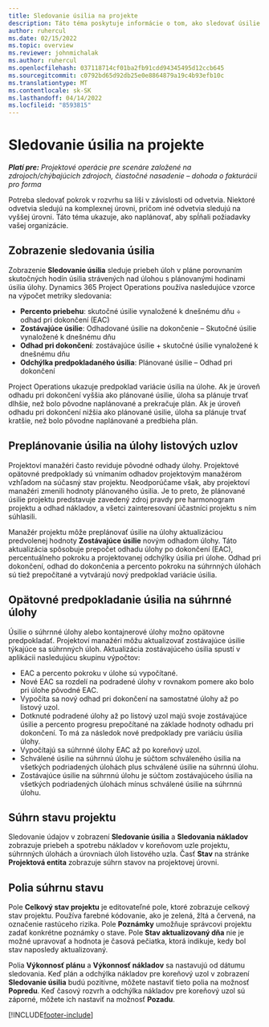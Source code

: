 ```yaml
---
title: Sledovanie úsilia na projekte
description: Táto téma poskytuje informácie o tom, ako sledovať úsilie na projekte a priebeh prác.
author: ruhercul
ms.date: 02/15/2022
ms.topic: overview
ms.reviewer: johnmichalak
ms.author: ruhercul
ms.openlocfilehash: 037118714cf01ba2fb91cdd94345495d12ccb645
ms.sourcegitcommit: c0792bd65d92db25e0e8864879a19c4b93efb10c
ms.translationtype: MT
ms.contentlocale: sk-SK
ms.lasthandoff: 04/14/2022
ms.locfileid: "8593815"
---
```

# <a name="project-effort-tracking"></a>Sledovanie úsilia na projekte

_**Platí pre:** Projektové operácie pre scenáre založené na zdrojoch/chýbajúcich zdrojoch, čiastočné nasadenie – dohoda o fakturácii pro forma_

Potreba sledovať pokrok v rozvrhu sa líši v závislosti od odvetvia. Niektoré odvetvia sledujú na komplexnej úrovni, pričom iné odvetvia sledujú na vyššej úrovni. Táto téma ukazuje, ako naplánovať, aby spĺňali požiadavky vašej organizácie.

## <a name="effort-tracking-view"></a>Zobrazenie sledovania úsilia

Zobrazenie **Sledovanie úsilia** sleduje priebeh úloh v pláne porovnaním skutočných hodín úsilia strávených nad úlohou s plánovanými hodinami úsilia úlohy. Dynamics 365 Project Operations používa nasledujúce vzorce na výpočet metriky sledovania:

- **Percento priebehu**: skutočné úsilie vynaložené k dnešnému dňu ÷ odhad pri dokončení (EAC) 
- **Zostávajúce úsilie**: Odhadované úsilie na dokončenie – Skutočné úsilie vynaložené k dnešnému dňu 
- **Odhad pri dokončení**: zostávajúce úsilie + skutočné úsilie vynaložené k dnešnému dňu 
- **Odchýlka predpokladaného úsilia**: Plánované úsilie – Odhad pri dokončení

Project Operations ukazuje predpoklad variácie úsilia na úlohe. Ak je úroveň odhadu pri dokončení vyššia ako plánované úsilie, úloha sa plánuje trvať dlhšie, než bolo pôvodne naplánované a prekračuje plán. Ak je úroveň odhadu pri dokončení nižšia ako plánované úsilie, úloha sa plánuje trvať kratšie, než bolo pôvodne naplánované a predbieha plán.

## <a name="reprojecting-effort-on-leaf-node-tasks"></a>Preplánovanie úsilia na úlohy listových uzlov

Projektoví manažéri často reviduje pôvodné odhady úlohy. Projektové opätovné predpoklady sú vnímaním odhadov projektovým manažérom vzhľadom na súčasný stav projektu. Neodporúčame však, aby projektoví manažéri zmenili hodnoty plánovaného úsilia. Je to preto, že plánované úsilie projektu predstavuje zavedený zdroj pravdy pre harmonogram projektu a odhad nákladov, a všetci zainteresovaní účastníci projektu s ním súhlasili.

Manažér projektu môže preplánovať úsilie na úlohy aktualizáciou predvolenej hodnoty **Zostávajúce úsilie** novým odhadom úlohy. Táto aktualizácia spôsobuje prepočet odhadu úlohy po dokončení (EAC), percentuálneho pokroku a projektovanej odchýlky úsilia pri úlohe. Odhad pri dokončení, odhad do dokončenia a percento pokroku na súhrnných úlohách sú tiež prepočítané a vytvárajú nový predpoklad variácie úsilia.

## <a name="reprojection-of-effort-on-summary-tasks"></a>Opätovné predpokladanie úsilia na súhrnné úlohy

Úsilie o súhrnné úlohy alebo kontajnerové úlohy možno opätovne predpokladať. Projektoví manažéri môžu aktualizovať zostávajúce úsilie týkajúce sa súhrnných úloh. Aktualizácia zostávajúceho úsilia spustí v aplikácii nasledujúcu skupinu výpočtov:

- EAC a percento pokroku v úlohe sú vypočítané.
- Nové EAC sa rozdelí na podradené úlohy v rovnakom pomere ako bolo pri úlohe pôvodné EAC.
- Vypočíta sa nový odhad pri dokončení na samostatné úlohy až po listový uzol. 
- Dotknuté podradené úlohy až po listový uzol majú svoje zostávajúce úsilie a percento progresu prepočítané na základe hodnoty odhadu pri dokončení. To má za následok nové predpoklady pre variáciu úsilia úlohy. 
- Vypočítajú sa súhrnné úlohy EAC až po koreňový uzol.
- Schválené úsilie na súhrnnú úlohu je súčtom schváleného úsilia na všetkých podriadených úlohách plus schválené úsilie na súhrnnú úlohu.
- Zostávajúce úsilie na súhrnnú úlohu je súčtom zostávajúceho úsilia na všetkých podriadených úlohách mínus schválené úsilie na súhrnnú úlohu.

## <a name="project-status-summary"></a>Súhrn stavu projektu

Sledovanie údajov v zobrazení **Sledovanie úsilia** a **Sledovania nákladov** zobrazuje priebeh a spotrebu nákladov v koreňovom uzle projektu, súhrnných úlohách a úrovniach úloh listového uzla. Časť **Stav** na stránke **Projektová entita** zobrazuje súhrn stavov na projektovej úrovni.

## <a name="status-summary-fields"></a>Polia súhrnu stavu

Pole **Celkový stav projektu** je editovateľné pole, ktoré zobrazuje celkový stav projektu. Používa farebné kódovanie, ako je zelená, žltá a červená, na označenie rastúceho rizika. Pole **Poznámky** umožňuje správcovi projektu zadať konkrétne poznámky o stave. Pole **Stav aktualizovaný dňa** nie je možné upravovať a hodnota je časová pečiatka, ktorá indikuje, kedy bol stav naposledy aktualizovaný.

Polia **Výkonnosť plánu** a **Výkonnosť nákladov** sa nastavujú od dátumu sledovania. Keď plán a odchýlka nákladov pre koreňový uzol v zobrazení **Sledovanie úsilia** budú pozitívne, môžete nastaviť tieto polia na možnosť **Popredu**. Keď časový rozvrh a odchýlka nákladov pre koreňový uzol sú záporné, môžete ich nastaviť na možnosť **Pozadu**.


[!INCLUDE[footer-include](../includes/footer-banner.md)]
